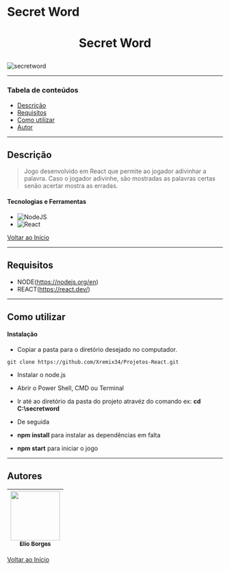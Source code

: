 # Secret Word

# <p align="center">Secret Word</p>

![secretword](https://user-images.githubusercontent.com/92939227/227214449-4907de15-e313-44a0-8358-b1207f61d8f4.png)

---

### Tabela de conteúdos

- [Descrição](#descrição)
- [Requisitos](#requisitos)
- [Como utilizar](#Como-utilizar)
- [Autor](#autor)

---

## Descrição

> Jogo desenvolvido em React que permite ao jogador adivinhar a palavra.
Caso o jogador adivinhe, são mostradas as palavras certas senão acertar mostra as erradas.
 
#### Tecnologias e Ferramentas

- ![NodeJS](https://img.shields.io/badge/node.js-6DA55F?style=for-the-badge&logo=node.js&logoColor=white)
- ![React](https://img.shields.io/badge/react-%2320232a.svg?style=for-the-badge&logo=react&logoColor=%2361DAFB)

[Voltar ao Início](#secretword)

---

## Requisitos
- NODE(https://nodejs.org/en) 
- REACT(https://react.dev/)
---

## Como utilizar

#### Instalação
- <p>Copiar a pasta para o diretório desejado no computador.</p>
```git clone https://github.com/Xremix34/Projetos-React.git```
- <p>Instalar o node.js</p>
- <p>Abrir o Power Shell, CMD ou Terminal</p>
- <p>Ir até ao diretório da pasta do projeto atravéz do comando ex: <strong>cd C:\secretword</strong></p>
- <p>De seguida</p>
- <p><strong>npm install</strong> para instalar as dependências em falta</p>
- <p><strong>npm start</strong> para iniciar o jogo</p>
---

## Autores

[<img src="https://avatars.githubusercontent.com/u/92939227?s=96&v=4" width=115> <br> <sub> Elio Borges </sub>](https://github.com/Xremix34)|
| :---: |

[Voltar ao Início](#secretword)
